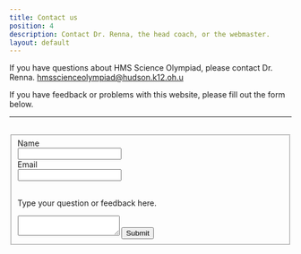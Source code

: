 ```yaml
---
title: Contact us
position: 4
description: Contact Dr. Renna, the head coach, or the webmaster.
layout: default
---
```


If you have questions about HMS Science Olympiad, please contact Dr. Renna.
[hmsscienceolympiad@hudson.k12.oh.u](mailto:hmsscienceolympiad@hudson.k12.oh.u)


<p> If you have feedback or problems with this website, please fill out the form below.
<hr>
<br>
<form id="contact" name="contact" netlify>
<fieldset>
<label for="name">Name
</label>
<br>
<input type="text" id="name" name="name">
<br>
<label for="email"> Email </label>
<br>
<input type="email" id="email" name="email">
<br>
<br>
<p> Type your question or feedback here. </p>
<textarea name="comment" form="contact">
</textarea>
<input type="submit" value="Submit">
</fieldset>
</form>